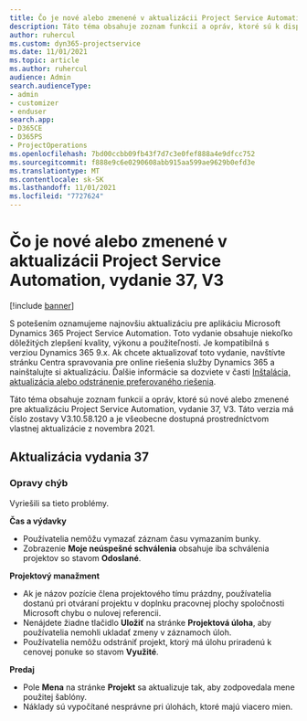```yaml
---
title: Čo je nové alebo zmenené v aktualizácii Project Service Automation, vydanie 37, V3
description: Táto téma obsahuje zoznam funkcií a opráv, ktoré sú k dispozícii v aktualizácii Microsoft Dynamics 365 Project Service Automation, vydanie 37, V3.
author: ruhercul
ms.custom: dyn365-projectservice
ms.date: 11/01/2021
ms.topic: article
ms.author: ruhercul
audience: Admin
search.audienceType:
- admin
- customizer
- enduser
search.app:
- D365CE
- D365PS
- ProjectOperations
ms.openlocfilehash: 7bd00ccbb09fb43f7d7c3e0fef888a4e9dfcc752
ms.sourcegitcommit: f888e9c6e0290608abb915aa599ae9629b0efd3e
ms.translationtype: MT
ms.contentlocale: sk-SK
ms.lasthandoff: 11/01/2021
ms.locfileid: "7727624"
---
```

# <a name="whats-new-or-changed-in-project-service-automation-update-release-37-v3"></a>Čo je nové alebo zmenené v aktualizácii Project Service Automation, vydanie 37, V3

[!include [banner](../includes/psa-now-project-operations.md)]

S potešením oznamujeme najnovšiu aktualizáciu pre aplikáciu Microsoft Dynamics 365 Project Service Automation. Toto vydanie obsahuje niekoľko dôležitých zlepšení kvality, výkonu a použiteľnosti. Je kompatibilná s verziou Dynamics 365 9.x. Ak chcete aktualizovať toto vydanie, navštívte stránku Centra spravovania pre online riešenia služby Dynamics 365 a nainštalujte si aktualizáciu. Ďalšie informácie sa dozviete v časti [Inštalácia, aktualizácia alebo odstránenie preferovaného riešenia](/power-platform/admin/install-remove-preferred-solution).

Táto téma obsahuje zoznam funkcií a opráv, ktoré sú nové alebo zmenené pre aktualizáciu Project Service Automation, vydanie 37, V3. Táto verzia má číslo zostavy V3.10.58.120 a je všeobecne dostupná prostredníctvom vlastnej aktualizácie z novembra 2021.

## <a name="update-release-37"></a>Aktualizácia vydania 37

### <a name="bug-fixes"></a>Opravy chýb

Vyriešili sa tieto problémy.

**Čas a výdavky**
- Používatelia nemôžu vymazať záznam času vymazaním bunky.
- Zobrazenie **Moje neúspešné schválenia** obsahuje iba schválenia projektov so stavom **Odoslané**.

**Projektový manažment**
- Ak je názov pozície člena projektového tímu prázdny, používatelia dostanú pri otváraní projektu v doplnku pracovnej plochy spoločnosti Microsoft chybu o nulovej referencii.
- Nenájdete žiadne tlačidlo **Uložiť** na stránke **Projektová úloha**, aby používatelia nemohli ukladať zmeny v záznamoch úloh.
- Používatelia nemôžu odstrániť projekt, ktorý má úlohu priradenú k cenovej ponuke so stavom **Využité**.

**Predaj**
- Pole **Mena** na stránke **Projekt** sa aktualizuje tak, aby zodpovedala mene použitej šablóny.
- Náklady sú vypočítané nesprávne pri úlohách, ktoré majú viacero mien.
